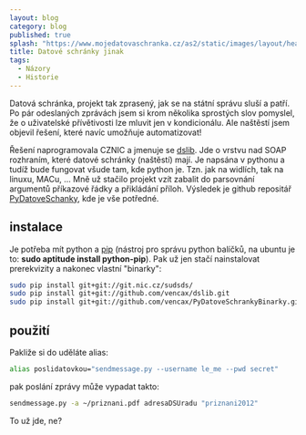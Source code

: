 ```yaml
---
layout: blog
category: blog
published: true
splash: "https://www.mojedatovaschranka.cz/as2/static/images/layout/header-bg.png"
title: Datové schránky jinak
tags:
  - Názory
  - Historie
---
```


Datová schránka, projekt tak zprasený, jak se na státní správu sluší a patří.
Po pár odeslaných zprávách jsem si krom několika sprostých slov pomyslel,
že o uživatelské přívětivosti lze mluvit jen v kondicionálu.
Ale naštěstí jsem objevil řešení, které navíc umožňuje automatizovat!

Řešení naprogramovala CZNIC a jmenuje se [dslib](https://redmine.labs.nic.cz/projects/dslib).
Jde o vrstvu nad SOAP rozhraním, které datové schránky (naštěstí) mají.
Je napsána v pythonu a tudíž bude fungovat všude tam, kde python je.
Tzn. jak na widlích, tak na linuxu, MACu, ...
Mně už stačilo projekt vzít zabalit do parsovnání argumentů příkazové řádky a přikládání příloh.
Výsledek je github repositář [PyDatoveSchanky](https://github.com/vencax/PyDatoveSchrankyBinarky), kde je vše potředné.

## instalace
Je potřeba mít python a [pip](https://pypi.python.org/pypi/pip) (nástroj pro správu python balíčků, na ubuntu je to: __sudo aptitude install python-pip__).
Pak už jen stačí nainstalovat prerekvizity a nakonec vlastní "binarky":

```bash
sudo pip install git+git://git.nic.cz/sudsds/
sudo pip install git+git://github.com/vencax/dslib.git
sudo pip install git+git://github.com/vencax/PyDatoveSchrankyBinarky.git
```

## použití
Pakliže si do uděláte alias:

```bash
alias poslidatovkou="sendmessage.py --username le_me --pwd secret"
```

pak poslání zprávy může vypadat takto:
```bash
sendmessage.py -a ~/priznani.pdf adresaDSUradu "priznani2012"
```
To už jde, ne?
